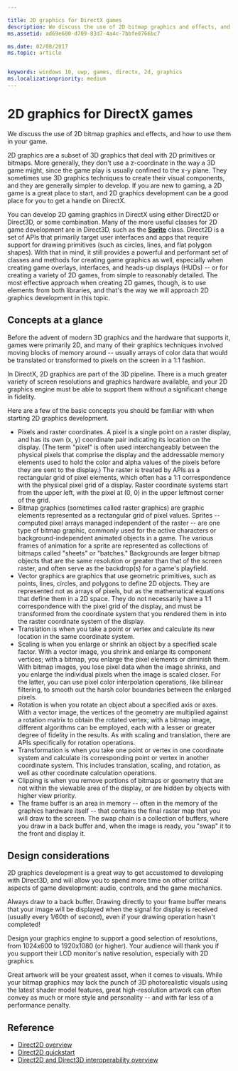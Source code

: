 ```yaml
---

title: 2D graphics for DirectX games
description: We discuss the use of 2D bitmap graphics and effects, and how to use them in your game.
ms.assetid: ad69e680-d709-83d7-4a4c-7bbfe0766bc7

ms.date: 02/08/2017
ms.topic: article


keywords: windows 10, uwp, games, directx, 2d, graphics
ms.localizationpriority: medium
---
```


# 2D graphics for DirectX games



We discuss the use of 2D bitmap graphics and effects, and how to use them in your game.

2D graphics are a subset of 3D graphics that deal with 2D primitives or bitmaps. More generally, they don't use a z-coordinate in the way a 3D game might, since the game play is usually confined to the x-y plane. They sometimes use 3D graphics techniques to create their visual components, and they are generally simpler to develop. If you are new to gaming, a 2D game is a great place to start, and 2D graphics development can be a good place for you to get a handle on DirectX.

You can develop 2D gaming graphics in DirectX using either Direct2D or Direct3D, or some combination. Many of the more useful classes for 2D game development are in Direct3D, such as the [**Sprite**](https://msdn.microsoft.com/library/windows/desktop/bb205601) class. Direct2D is a set of APIs that primarily target user interfaces and apps that require support for drawing primitives (such as circles, lines, and flat polygon shapes). With that in mind, it still provides a powerful and performant set of classes and methods for creating game graphics as well, especially when creating game overlays, interfaces, and heads-up displays (HUDs) -- or for creating a variety of 2D games, from simple to reasonably detailed. The most effective approach when creating 2D games, though, is to use elements from both libraries, and that's the way we will approach 2D graphics development in this topic.

## Concepts at a glance


Before the advent of modern 3D graphics and the hardware that supports it, games were primarily 2D, and many of their graphics techniques involved moving blocks of memory around -- usually arrays of color data that would be translated or transformed to pixels on the screen in a 1:1 fashion.

In DirectX, 2D graphics are part of the 3D pipeline. There is a much greater variety of screen resolutions and graphics hardware available, and your 2D graphics engine must be able to support them without a significant change in fidelity.

Here are a few of the basic concepts you should be familiar with when starting 2D graphics development.

-   Pixels and raster coordinates. A pixel is a single point on a raster display, and has its own (x, y) coordinate pair indicating its location on the display. (The term "pixel" is often used interchangeably between the physical pixels that comprise the display and the addressable memory elements used to hold the color and alpha values of the pixels before they are sent to the display.) The raster is treated by APIs as a rectangular grid of pixel elements, which often has a 1:1 correspondence with the physical pixel grid of a display. Raster coordinate systems start from the upper left, with the pixel at (0, 0) in the upper leftmost corner of the grid.
-   Bitmap graphics (sometimes called raster graphics) are graphic elements represented as a rectangular grid of pixel values. Sprites -- computed pixel arrays managed independent of the raster -- are one type of bitmap graphic, commonly used for the active characters or background-independent animated objects in a game. The various frames of animation for a sprite are represented as collections of bitmaps called "sheets" or "batches." Backgrounds are larger bitmap objects that are the same resolution or greater than that of the screen raster, and often serve as the backdrop(s) for a game's playfield.
-   Vector graphics are graphics that use geometric primitives, such as points, lines, circles, and polygons to define 2D objects. They are represented not as arrays of pixels, but as the mathematical equations that define them in a 2D space. They do not necessarily have a 1:1 correspondence with the pixel grid of the display, and must be transformed from the coordinate system that you rendered them in into the raster coordinate system of the display.
-   Translation is when you take a point or vertex and calculate its new location in the same coordinate system.
-   Scaling is when you enlarge or shrink an object by a specified scale factor. With a vector image, you shrink and enlarge its component vertices; with a bitmap, you enlarge the pixel elements or diminish them. With bitmap images, you lose pixel data when the image shrinks, and you enlarge the individual pixels when the image is scaled closer. For the latter, you can use pixel color interpolation operations, like bilinear filtering, to smooth out the harsh color boundaries between the enlarged pixels.
-   Rotation is when you rotate an object about a specified axis or axes. With a vector image, the vertices of the geometry are multiplied against a rotation matrix to obtain the rotated vertex; with a bitmap image, different algorithms can be employed, each with a lesser or greater degree of fidelity in the results. As with scaling and translation, there are APIs specifically for rotation operations.
-   Transformation is when you take one point or vertex in one coordinate system and calculate its corresponding point or vertex in another coordinate system. This includes translation, scaling, and rotation, as well as other coordinate calculation operations.
-   Clipping is when you remove portions of bitmaps or geometry that are not within the viewable area of the display, or are hidden by objects with higher view priority.
-   The frame buffer is an area in memory -- often in the memory of the graphics hardware itself -- that contains the final raster map that you will draw to the screen. The swap chain is a collection of buffers, where you draw in a back buffer and, when the image is ready, you "swap" it to the front and display it.

## Design considerations


2D graphics development is a great way to get accustomed to developing with Direct3D, and will allow you to spend more time on other critical aspects of game development: audio, controls, and the game mechanics.

Always draw to a back buffer. Drawing directly to your frame buffer means that your image will be displayed when the signal for display is received (usually every 1/60th of second), even if your drawing operation hasn't completed!

Design your graphics engine to support a good selection of resolutions, from 1024x600 to 1920x1080 (or higher). Your audience will thank you if you support their LCD monitor's native resolution, especially with 2D graphics.

Great artwork will be your greatest asset, when it comes to visuals. While your bitmap graphics may lack the punch of 3D photorealistic visuals using the latest shader model features, great high-resolution artwork can often convey as much or more style and personality -- and with far less of a performance penalty.

## Reference


-   [Direct2D overview](https://msdn.microsoft.com/library/windows/desktop/dd370987)
-   [Direct2D quickstart](https://msdn.microsoft.com/library/windows/desktop/dd535473)
-   [Direct2D and Direct3D interoperability overview](https://msdn.microsoft.com/library/windows/desktop/dd370966)
